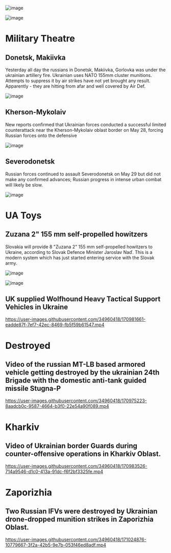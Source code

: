 ![image](https://user-images.githubusercontent.com/34960418/170981927-3670fcd4-730d-4365-9517-55a2aeddc904.png)

![image](https://user-images.githubusercontent.com/34960418/170984901-3567c3d0-6423-4656-ae83-08263b00c8f9.png)


# Military Theatre

## Donetsk, Makiivka

Yesterday all day the russians in Donetsk, Makiivka, Gorlovka was under the ukrainian artillery fire. Ukrainian uses NATO 155mm cluster munitions. Attempts to suppress it by air strikes have not yet brought any result. Apparently - they are hitting from afar and well covered by Air Def.

![image](https://user-images.githubusercontent.com/34960418/170982283-e7ea6353-a10c-4118-8313-b36c166e222f.png)


## Kherson-Mykolaiv

New reports confirmed that Ukrainian forces conducted a successful limited counterattack near the Kherson-Mykolaiv oblast border on May 28, forcing Russian forces onto the defensive

![image](https://user-images.githubusercontent.com/34960418/170984543-89dda5f6-1dca-48c2-bdd3-34ec2825eae9.png)


## Severodonetsk

Russian forces continued to assault Severodonetsk on May 29 but did not make any confirmed advances; Russian progress in intense urban combat will likely be slow.

![image](https://user-images.githubusercontent.com/34960418/170985019-aa6ebb54-cd2c-4b60-a819-4497fa3df7cb.png)



# UA Toys

## Zuzana 2" 155 mm self-propelled howitzers

Slovakia will provide 8 "Zuzana 2" 155 mm self-propelled howitzers to Ukraine, according to Slovak Defence Minister Jaroslav Naď. This is a modern system which has just started entering service with the Slovak army.

![image](https://user-images.githubusercontent.com/34960418/170974180-805a1b42-d323-4bf4-9182-95023971cfca.png)

![image](https://user-images.githubusercontent.com/34960418/170974106-2a86a634-4324-4ed2-892f-f308b9711280.png)


## UK supplied Wolfhound Heavy Tactical Support Vehicles in Ukraine

https://user-images.githubusercontent.com/34960418/170981661-eadde87f-7ef7-42ec-8469-fb5f59b61547.mp4


# Destroyed

## Video of the russian MT-LB based armored vehicle getting destroyed by the ukrainian 24th Brigade with the domestic anti-tank guided missile Stugna-P

https://user-images.githubusercontent.com/34960418/170975223-8aadcb0c-9587-4664-b3f0-22e54a90f089.mp4


# Kharkiv

## Video of Ukrainian border Guards during counter-offensive operations in Kharkiv Oblast.

https://user-images.githubusercontent.com/34960418/170983526-714a9546-d1c0-413a-91dc-f6f2bf3325fe.mp4


# Zaporizhia

## Two Russian IFVs were destroyed by Ukrainian drone-dropped munition strikes in Zaporizhia Oblast.

https://user-images.githubusercontent.com/34960418/171024876-10779667-3f2a-42b5-9e7b-053f46ed8adf.mp4







